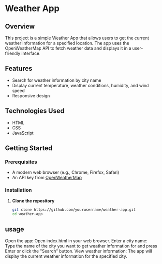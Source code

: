 # Weather App

## Overview

This project is a simple Weather App that allows users to get the current weather information for a specified location. The app uses the OpenWeatherMap API to fetch weather data and displays it in a user-friendly interface.

## Features

- Search for weather information by city name
- Display current temperature, weather conditions, humidity, and wind speed
- Responsive design

## Technologies Used

- HTML
- CSS
- JavaScript

## Getting Started

### Prerequisites

- A modern web browser (e.g., Chrome, Firefox, Safari)
- An API key from [OpenWeatherMap](https://openweathermap.org/api)

### Installation

1. **Clone the repository**

   ```bash
   git clone https://github.com/yourusername/weather-app.git
   cd weather-app
## usage

Open the app: Open index.html in your web browser.
Enter a city name: Type the name of the city you want to get weather information for and press Enter or click the "Search" button.
View weather information: The app will display the current weather information for the specified city.
